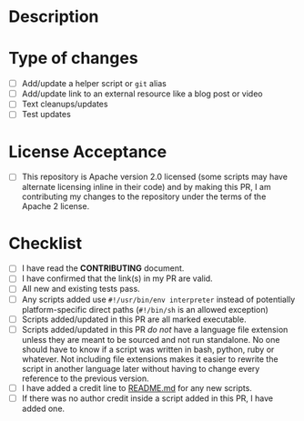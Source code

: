 <!--- Provide a general summary of your changes in the Title above -->

# Description

<!--- Describe your changes in detail -->

# Type of changes

<!--- What types of changes does your submission introduce? Put an `x` in all the boxes that apply: [x] -->

- [ ] Add/update a helper script or `git` alias
- [ ] Add/update link to an external resource like a blog post or video
- [ ] Text cleanups/updates
- [ ] Test updates

# License Acceptance

- [ ] This repository is Apache version 2.0 licensed (some scripts may have alternate licensing inline in their code) and by making this PR, I am contributing my changes to the repository under the terms of the Apache 2 license.

# Checklist

<!--- Go over all the following points, and put an `x` in all the boxes that apply. [x] -->
<!--- If you're unsure about any of these, don't hesitate to ask. I'm happy to help! -->

- [ ] I have read the **CONTRIBUTING** document.
- [ ] I have confirmed that the link(s) in my PR are valid.
- [ ] All new and existing tests pass.
- [ ] Any scripts added use `#!/usr/bin/env interpreter` instead of potentially platform-specific direct paths (`#!/bin/sh` is an allowed exception)
- [ ] Scripts added/updated in this PR are all marked executable.
- [ ] Scripts added/updated in this PR _do not_ have a language file extension unless they are meant to be sourced and not run standalone. No one should have to know if a script was written in bash, python, ruby or whatever. Not including file extensions makes it easier to rewrite the script in another language later without having to change every reference to the previous version.
- [ ] I have added a credit line to [README.md](https://github.com/unixorn/git-extra-commands/blob/main/README.md) for any new scripts.
- [ ] If there was no author credit inside a script added in this PR, I have added one.
